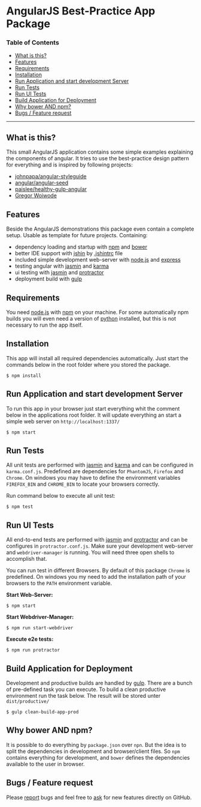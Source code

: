 # AngularJS Best-Practice App Package

### Table of Contents
* [What is this?](#what-is-this)
* [Features](#features)
* [Requirements](#requirements)
* [Installation](#installation)
* [Run Application and start development Server](#run-application-and-start-development-server)
* [Run Tests](#run-tests)
* [Run UI Tests](#run-ui-tests)
* [Build Application for Deployment](#build-application-for-deployment)
* [Why bower AND npm?](#why-bower-and-npm)
* [Bugs / Feature request](#bugs--feature-request)

---

## What is this?
This small AngularJS application contains some simple examples explaining the components of angular.
It tries to use the best-practice design pattern for everything and is inspired by following projects:
- [johnpapa/angular-styleguide](https://github.com/johnpapa/angular-styleguide)
- [angular/angular-seed](https://github.com/angular/angular-seed)
- [paislee/healthy-gulp-angular](https://github.com/paislee/healthy-gulp-angular)
- [Gregor Woiwode](https://github.com/GregOnNet)

## Features
Beside the AngularJS demonstrations this package even contain a complete setup.
Usable as template for future projects.
Containing:
- dependency loading and startup with [npm](http://npmjs.com) and [bower](http://bower.io)
- better IDE support with [jshin](http://jshint.com) by [.jshintrc](https://github.com/jshint/jshint/blob/master/examples/.jshintrc) file
- included simple development web-server with [node.js](http://nodejs.org) and [express](http://expressjs.com)
- testing angular with [jasmin](https://jasmine.github.io) and [karma](https://karma-runner.github.io)
- ui testing with [jasmin](https://jasmine.github.io) and [protractor](https://angular.github.io/protractor)
- deployment build with [gulp](http://gulpjs.com)

## Requirements
You need [node.js](http://nodejs.org) with [npm](http://npmjs.com) on your machine.
For some automatically npm builds you will even need a version of [python](http://www.python.org) installed, but this is not necessary to run the app itself.

## Installation
This app will install all required dependencies automatically. 
Just start the commands below in the root folder where you stored the package.
```SH
$ npm install
```

## Run Application and start development Server
To run this app in your browser just start everything whit the comment below in the applications root folder.
It will update everything an start a simple web server on ``http://localhost:1337/``
```SH
$ npm start
```

## Run Tests
All unit tests are performed with [jasmin](https://jasmine.github.io) and [karma](https://karma-runner.github.io) and can be configured in `karma.conf.js`.
Predefined are dependencies for `PhantomJS`, `Firefox` and `Chrome`.
On windows you may have to define the environment variables `FIREFOX_BIN` and `CHROME_BIN` to locate your browsers correctly.

Run command below to execute all unit test:
```SH
$ npm test
```

## Run UI Tests
All end-to-end tests are performed with [jasmin](https://jasmine.github.io) and [protractor](https://angular.github.io/protractor) and can be configures in `protractor.conf.js`.
Make sure your development web-server and `webdriver-manager` is running.
You will need three open shells to accomplish that. 

You can run test in different Browsers.
By default of this package `Chrome` is predefined.
On windows you my need to add the installation path of your browsers to the `PATH` environment variable.

**Start Web-Server:**
```SH
$ npm start
```
**Start Webdriver-Manager:**
```SH
$ npm run start-webdriver
```
**Execute e2e tests:**
```SH
$ npm run protractor
```

## Build Application for Deployment
Development and productive builds are handled by [gulp](http://gulpjs.com).
There are a bunch of pre-defined task you can execute.
To build a clean productive environment run the task below.
The result will be stored unter `dist/productive/`
```SH
$ gulp clean-build-app-prod
```

## Why bower AND npm?
It is possible to do everything by `package.json` over `npn`.
But the idea is to split the dependencies in development and browser/client files.
So `npm` contains everything for development, and `bower` defines the dependencies available to the user in browser.

## Bugs / Feature request
Please [report](http://github.com/eisbehr-/angular-best-practice/issues) bugs and feel free to [ask](http://github.com/eisbehr-/angular-best-practice/issues) for new features directly on GitHub.
